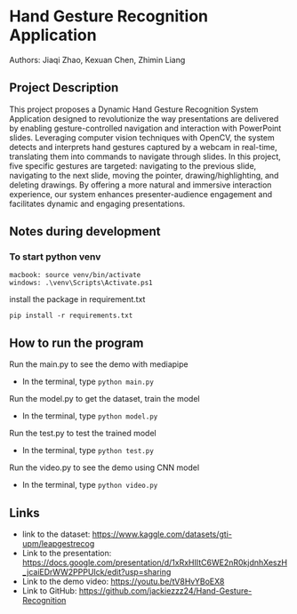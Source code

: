 # Hand Gesture Recognition Application 

Authors: Jiaqi Zhao, Kexuan Chen, Zhimin Liang

## Project Description 

This project proposes a Dynamic Hand Gesture Recognition System Application designed to revolutionize the way presentations are delivered by enabling gesture-controlled navigation and interaction with PowerPoint slides. Leveraging computer vision techniques with OpenCV, the system detects and interprets hand gestures captured by a webcam in real-time, translating them into commands to navigate through slides. In this project, five specific gestures are targeted: navigating to the previous slide, navigating to the next slide, moving the pointer, drawing/highlighting, and deleting drawings. By offering a more natural and immersive interaction experience, our system enhances presenter-audience engagement and facilitates dynamic and engaging presentations.

## Notes during development
### To start python venv
```
macbook: source venv/bin/activate
windows: .\venv\Scripts\Activate.ps1
```


install the package in requirement.txt
```
pip install -r requirements.txt
```

## How to run the program

Run the main.py to see the demo with mediapipe
+ In the terminal, type `python main.py`
  
Run the model.py to get the dataset, train the model
+ In the terminal, type `python model.py`
  
Run the test.py to test the trained model
+ In the terminal, type `python test.py`

Run the video.py to see the demo using CNN model
+ In the terminal, type `python video.py`


## Links 

+ link to the dataset: https://www.kaggle.com/datasets/gti-upm/leapgestrecog
+ Link to the presentation: https://docs.google.com/presentation/d/1xRxHIItC6WE2nR0kjdnhXeszH_jcaiEDrWW2PPPUIck/edit?usp=sharing
+ Link to the demo video: https://youtu.be/tV8HvYBoEX8
+ Link to GitHub: https://github.com/jackiezzz24/Hand-Gesture-Recognition

